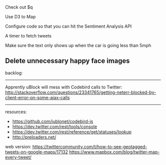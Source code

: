 Check out $q

Use D3 to Map 

Configure code so that you can hit the Sentiment Analysis API

A timer to fetch tweets

Make sure the text only shows up when the car is going less than 5mph

Delete unnecessary happy face images
---------
backlog:


---------
Apprently uBlock will mess with Codebird calls to Twitter: http://stackoverflow.com/questions/23341765/getting-neterr-blocked-by-client-error-on-some-ajax-calls

---------
resources:
- https://github.com/jublonet/codebird-js 
- https://dev.twitter.com/rest/tools/console
- https://dev.twitter.com/rest/reference/get/statuses/lookup
- http://preloaders.net/


web version: 
https://twittercommunity.com/t/how-to-see-geotagged-tweets-on-google-maps/17132
https://www.mapbox.com/blog/twitter-map-every-tweet/